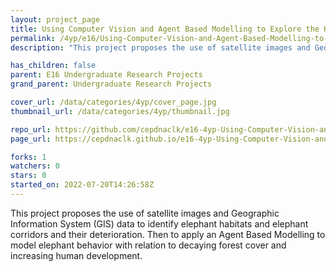 ```yaml
---
layout: project_page
title: Using Computer Vision and Agent Based Modelling to Explore the Human Elephant Conflict
permalink: /4yp/e16/Using-Computer-Vision-and-Agent-Based-Modelling-to-Explore-the-Human-Elephant-Conflict/
description: "This project proposes the use of satellite images and Geographic Information System (GIS) data to identify elephant habitats and elephant corridors and their deterioration. Then to apply an Agent Based Modelling to model elephant behavior with relation to decaying forest cover and increasing human development."

has_children: false
parent: E16 Undergraduate Research Projects
grand_parent: Undergraduate Research Projects

cover_url: /data/categories/4yp/cover_page.jpg
thumbnail_url: /data/categories/4yp/thumbnail.jpg

repo_url: https://github.com/cepdnaclk/e16-4yp-Using-Computer-Vision-and-Agent-Based-Modelling-to-Explore-the-Human-Elephant-Conflict
page_url: https://cepdnaclk.github.io/e16-4yp-Using-Computer-Vision-and-Agent-Based-Modelling-to-Explore-the-Human-Elephant-Conflict

forks: 1
watchers: 0
stars: 0
started_on: 2022-07-20T14:26:58Z
---
```

This project proposes the use of satellite images and Geographic Information System (GIS) data to identify elephant habitats and elephant corridors and their deterioration. Then to apply an Agent Based Modelling to model elephant behavior with relation to decaying forest cover and increasing human development.

